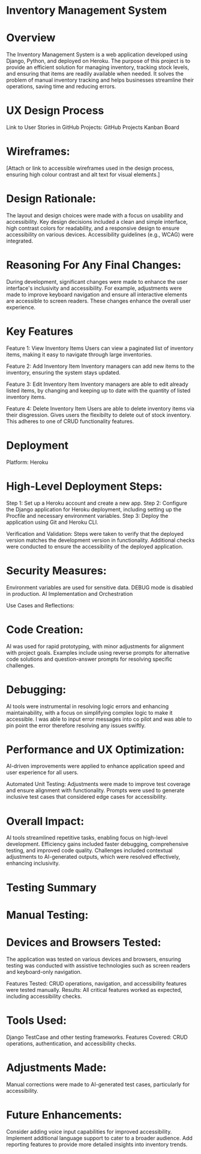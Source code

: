 # Inventory Management System

# Overview

The Inventory Management System is a web application developed using Django, Python, and deployed on Heroku. The purpose of this project is to provide an efficient solution for managing inventory, tracking stock levels, and ensuring that items are readily available when needed. It solves the problem of manual inventory tracking and helps businesses streamline their operations, saving time and reducing errors.

# UX Design Process

Link to User Stories in GitHub Projects:
GitHub Projects Kanban Board

# Wireframes:

[Attach or link to accessible wireframes used in the design process, ensuring high colour contrast and alt text for visual elements.]

# Design Rationale:

The layout and design choices were made with a focus on usability and accessibility. Key design decisions included a clean and simple interface, high contrast colors for readability, and a responsive design to ensure accessibility on various devices. Accessibility guidelines (e.g., WCAG) were integrated.

# Reasoning For Any Final Changes:

During development, significant changes were made to enhance the user interface's inclusivity and accessibility. For example, adjustments were made to improve keyboard navigation and ensure all interactive elements are accessible to screen readers. These changes enhance the overall user experience.

# Key Features

Feature 1: View Inventory Items
Users can view a paginated list of inventory items, making it easy to navigate through large inventories.

Feature 2: Add Inventory Item
Inventory managers can add new items to the inventory, ensuring the system stays updated.

Feature 3: Edit Inventory Item
Inventory managers are able to edit already listed items, by changing and keeping up to date with the quantity of listed inventory items.

Feature 4: Delete Inventory Item
Users are able to delete inventory items via their disgression. Gives users the flexibilty to delete out of stock inventory. This adheres to one of CRUD functionality features.


# Deployment
Platform: Heroku

# High-Level Deployment Steps:

Step 1: Set up a Heroku account and create a new app.
Step 2: Configure the Django application for Heroku deployment, including setting up the Procfile and necessary environment variables.
Step 3: Deploy the application using Git and Heroku CLI.

Verification and Validation:
Steps were taken to verify that the deployed version matches the development version in functionality. Additional checks were conducted to ensure the accessibility of the deployed application.

# Security Measures:

Environment variables are used for sensitive data.
DEBUG mode is disabled in production.
AI Implementation and Orchestration

Use Cases and Reflections:

# Code Creation: 
AI was used for rapid prototyping, with minor adjustments for alignment with project goals. Examples include using reverse prompts for alternative code solutions and question-answer prompts for resolving specific challenges.

# Debugging: 
AI tools were instrumental in resolving logic errors and enhancing maintainability, with a focus on simplifying complex logic to make it accessible. I was able to input error messages into co pilot and was able to pin point the error therefore resolving any issues swiftly.

# Performance and UX Optimization: 
AI-driven improvements were applied to enhance application speed and user experience for all users.

Automated Unit Testing: 
Adjustments were made to improve test coverage and ensure alignment with functionality. Prompts were used to generate inclusive test cases that considered edge cases for accessibility.

# Overall Impact:
AI tools streamlined repetitive tasks, enabling focus on high-level development. Efficiency gains included faster debugging, comprehensive testing, and improved code quality. Challenges included contextual adjustments to AI-generated outputs, which were resolved effectively, enhancing inclusivity.

# Testing Summary

# Manual Testing:


# Devices and Browsers Tested: 

The application was tested on various devices and browsers, ensuring testing was conducted with assistive technologies such as screen readers and keyboard-only navigation.

Features Tested: 
CRUD operations, navigation, and accessibility features were tested manually.
Results: All critical features worked as expected, including accessibility checks.


# Tools Used:

Django TestCase and other testing frameworks.
Features Covered: CRUD operations, authentication, and accessibility checks.

# Adjustments Made: 

Manual corrections were made to AI-generated test cases, particularly for accessibility.

# Future Enhancements:

Consider adding voice input capabilities for improved accessibility.
Implement additional language support to cater to a broader audience.
Add reporting features to provide more detailed insights into inventory trends.